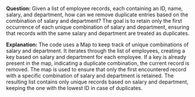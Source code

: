 **Question:**
Given a list of employee records, each containing an ID, name, salary, and department, how can we remove duplicate entries based on the combination of salary and department? The goal is to retain only the
first occurrence of each unique combination of salary and department, ensuring that records with the same salary and department are treated as duplicates.

**Explanation:**
The code uses a Map to keep track of unique combinations of salary and department.
It iterates through the list of employees, creating a key based on salary and department for each employee.
If a key is already present in the map, indicating a duplicate combination, the current record is removed.
The map is used to ensure that only the first encountered record with a specific combination of salary and department is retained.
The resulting list contains only unique records based on salary and department, keeping the one with the lowest ID in case of duplicates.
